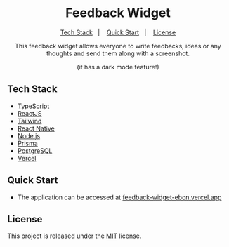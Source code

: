 <h1 align="center">Feedback Widget</h1>

<p align="center">
  <a href="#-tecnologias">Tech Stack</a>&nbsp;&nbsp;&nbsp;|&nbsp;&nbsp;&nbsp;
  <a href="#-como-executar">Quick Start</a>&nbsp;&nbsp;&nbsp;|&nbsp;&nbsp;&nbsp;
  <a href="#-licença">License</a>
</p>


<p align="center">This feedback widget allows everyone to write feedbacks, ideas or any thoughts and send them along with a screenshot. </p>
<p align="center" font-size="5px">(it has a dark mode feature!)</p>


## Tech Stack

- [TypeScript](https://www.typescriptlang.org/)
- [ReactJS](https://reactjs.org/)
- [Tailwind](https://tailwindcss.com/)
- [React Native](https://reactnative.dev/)
- [Node.js](https://nodejs.org/)
- [Prisma](https://www.prisma.io/)
- [PostgreSQL](https://www.postgresql.org/)
- [Vercel](https://vercel.com/)


## Quick Start

- The application can be accessed at [feedback-widget-ebon.vercel.app](feedback-widget-ebon.vercel.app)


## License

This project is released under the [MIT](https://opensource.org/licenses/MIT) license.
